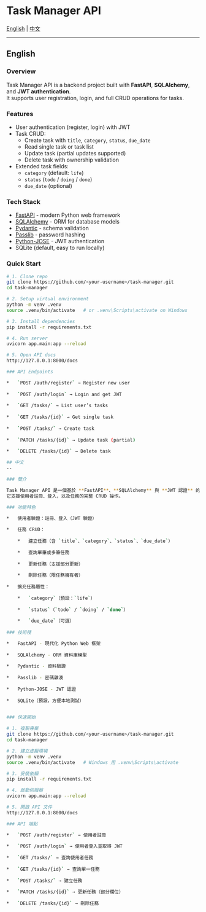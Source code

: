 # Task Manager API

[English](#english) | [中文](#中文)

---

## English

### Overview
Task Manager API is a backend project built with **FastAPI**, **SQLAlchemy**, and **JWT authentication**.  
It supports user registration, login, and full CRUD operations for tasks.

### Features
- User authentication (register, login) with JWT
- Task CRUD:
  - Create task with `title`, `category`, `status`, `due_date`
  - Read single task or task list
  - Update task (partial updates supported)
  - Delete task with ownership validation
- Extended task fields:
  - `category` (default: `life`)
  - `status` (`todo` / `doing` / `done`)
  - `due_date` (optional)

### Tech Stack
- [FastAPI](https://fastapi.tiangolo.com/) - modern Python web framework
- [SQLAlchemy](https://www.sqlalchemy.org/) - ORM for database models
- [Pydantic](https://docs.pydantic.dev/) - schema validation
- [Passlib](https://passlib.readthedocs.io/) - password hashing
- [Python-JOSE](https://python-jose.readthedocs.io/) - JWT authentication
- SQLite (default, easy to run locally)

### Quick Start
```bash
# 1. Clone repo
git clone https://github.com/<your-username>/task-manager.git
cd task-manager

# 2. Setup virtual environment
python -m venv .venv
source .venv/bin/activate   # or .venv\Scripts\activate on Windows

# 3. Install dependencies
pip install -r requirements.txt

# 4. Run server
uvicorn app.main:app --reload

# 5. Open API docs
http://127.0.0.1:8000/docs

### API Endpoints

*   `POST /auth/register` → Register new user
    
*   `POST /auth/login` → Login and get JWT
    
*   `GET /tasks/` → List user’s tasks
    
*   `GET /tasks/{id}` → Get single task
    
*   `POST /tasks/` → Create task
    
*   `PATCH /tasks/{id}` → Update task (partial)
    
*   `DELETE /tasks/{id}` → Delete task

## 中文
--

### 簡介

Task Manager API 是一個基於 **FastAPI**、**SQLAlchemy** 與 **JWT 認證** 的後端專案。  
它支援使用者註冊、登入，以及任務的完整 CRUD 操作。

### 功能特色

*   使用者驗證：註冊、登入（JWT 驗證）
    
*   任務 CRUD：
    
    *   建立任務（含 `title`、`category`、`status`、`due_date`）
        
    *   查詢單筆或多筆任務
        
    *   更新任務（支援部分更新）
        
    *   刪除任務（限任務擁有者）
        
*   擴充任務屬性：
    
    *   `category`（預設：`life`）
        
    *   `status`（`todo` / `doing` / `done`）
        
    *   `due_date`（可選）
        
### 技術棧

*   FastAPI - 現代化 Python Web 框架
    
*   SQLAlchemy - ORM 資料庫模型
    
*   Pydantic - 資料驗證
    
*   Passlib - 密碼雜湊
    
*   Python-JOSE - JWT 認證
    
*   SQLite（預設，方便本地測試）
    

### 快速開始

# 1. 複製專案
git clone https://github.com/<your-username>/task-manager.git
cd task-manager

# 2. 建立虛擬環境
python -m venv .venv
source .venv/bin/activate   # Windows 用 .venv\Scripts\activate

# 3. 安裝依賴
pip install -r requirements.txt

# 4. 啟動伺服器
uvicorn app.main:app --reload

# 5. 開啟 API 文件
http://127.0.0.1:8000/docs

### API 端點

*   `POST /auth/register` → 使用者註冊
    
*   `POST /auth/login` → 使用者登入並取得 JWT
    
*   `GET /tasks/` → 查詢使用者任務
    
*   `GET /tasks/{id}` → 查詢單一任務
    
*   `POST /tasks/` → 建立任務
    
*   `PATCH /tasks/{id}` → 更新任務（部分欄位）
    
*   `DELETE /tasks/{id}` → 刪除任務